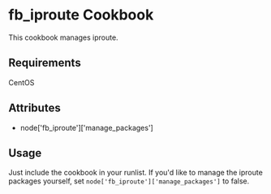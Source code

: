 fb_iproute Cookbook
=================
This cookbook manages iproute.

Requirements
------------
CentOS

Attributes
----------
* node['fb_iproute']['manage_packages']

Usage
-----
Just include the cookbook in your runlist. If you'd like to manage the iproute
packages yourself, set `node['fb_iproute']['manage_packages']` to false.
